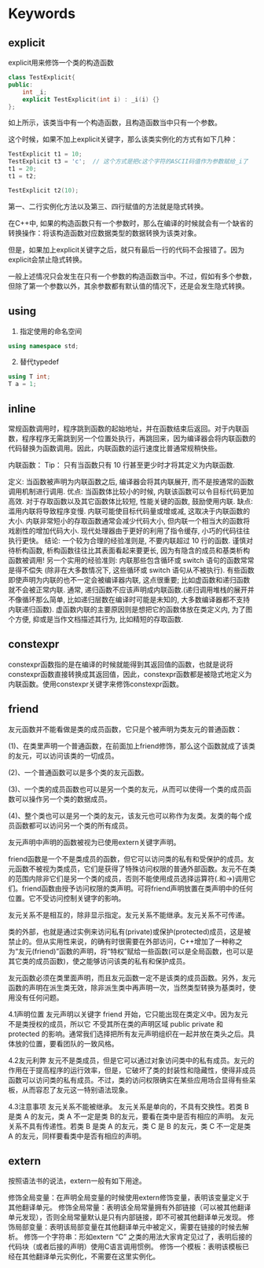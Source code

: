 # Keywords

## explicit

explicit用来修饰一个类的构造函数

```c++
class TestExplicit{
public:
    int _i;
    explicit TestExplicit(int i) : _i(i) {}
};
```

如上所示，该类当中有一个构造函数，且构造函数当中只有一个参数。

这个时候，如果不加上explicit关键字，那么该类实例化的方式有如下几种：

```c++
TestExplicit t1 = 10;
TestExplicit t3 = 'c';	// 这个方式是把c这个字符的ASCII码值作为参数赋给_i了
t1 = 20;
t1 = t2;

TestExplicit t2(10);
```

第一、二行实例化方法以及第三、四行赋值的方法就是隐式转换。

在C++中, 如果的构造函数只有一个参数时，那么在编译的时候就会有一个缺省的转换操作：将该构造函数对应数据类型的数据转换为该类对象。

但是，如果加上explicit关键字之后，就只有最后一行的代码不会报错了。因为explicit会禁止隐式转换。

一般上述情况只会发生在只有一个参数的构造函数当中。不过，假如有多个参数，但除了第一个参数以外，其余参数都有默认值的情况下，还是会发生隐式转换。

## using

1. 指定使用的命名空间

```c++
using namespace std;
```

2. 替代typedef

```c++
using T int;
T a = 1;
```

## inline

常规函数调用时，程序跳到函数的起始地址，并在函数结束后返回。对于内联函数，程序程序无需跳到另一个位置处执行，再跳回来，因为编译器会将内联函数的代码替换为函数调用。因此，内联函数的运行速度比普通常规稍快些。

内联函数：
Tip： 只有当函数只有 10 行甚至更少时才将其定义为内联函数.

定义: 当函数被声明为内联函数之后, 编译器会将其内联展开, 而不是按通常的函数调用机制进行调用.
优点: 当函数体比较小的时候, 内联该函数可以令目标代码更加高效. 对于存取函数以及其它函数体比较短, 性能关键的函数, 鼓励使用内联.
缺点: 滥用内联将导致程序变慢. 内联可能使目标代码量或增或减, 这取决于内联函数的大小. 内联非常短小的存取函数通常会减少代码大小, 但内联一个相当大的函数将戏剧性的增加代码大小. 现代处理器由于更好的利用了指令缓存, 小巧的代码往往执行更快。
结论: 一个较为合理的经验准则是, 不要内联超过 10 行的函数. 谨慎对待析构函数, 析构函数往往比其表面看起来要更长, 因为有隐含的成员和基类析构函数被调用!
另一个实用的经验准则: 内联那些包含循环或 switch 语句的函数常常是得不偿失 (除非在大多数情况下, 这些循环或 switch 语句从不被执行).
有些函数即使声明为内联的也不一定会被编译器内联, 这点很重要; 比如虚函数和递归函数就不会被正常内联. 通常, 递归函数不应该声明成内联函数.(递归调用堆栈的展开并不像循环那么简单, 比如递归层数在编译时可能是未知的, 大多数编译器都不支持内联递归函数). 虚函数内联的主要原因则是想把它的函数体放在类定义内, 为了图个方便, 抑或是当作文档描述其行为, 比如精短的存取函数.

## constexpr

constexpr函数指的是在编译的时候就能得到其返回值的函数，也就是说将constexpr函数直接转换成其返回值，因此，constexpr函数都是被隐式地定义为内联函数。使用constexpr关键字来修饰constexpr函数。

## friend

友元函数并不能看做是类的成员函数，它只是个被声明为类友元的普通函数：

(1)、在类里声明一个普通函数，在前面加上friend修饰，那么这个函数就成了该类的友元，可以访问该类的一切成员。

(2)、一个普通函数可以是多个类的友元函数。

(3)、一个类的成员函数也可以是另一个类的友元，从而可以使得一个类的成员函数可以操作另一个类的数据成员。

(4)、整个类也可以是另一个类的友元，该友元也可以称作为友类。友类的每个成员函数都可以访问另一个类的所有成员。

友元声明中声明的函数被视为已使用extern关键字声明。

friend函数是一个不是类成员的函数，但它可以访问类的私有和受保护的成员。友元函数不被视为类成员，它们是获得了特殊访问权限的普通外部函数。友元不在类的范围内除非它们是另一个类的成员，否则不能使用成员选择运算符(.和->)调用它们。friend函数由授予访问权限的类声明。可将friend声明放置在类声明中的任何位置。它不受访问控制关键字的影响。

友元关系不是相互的，除非显示指定。友元关系不能继承。友元关系不可传递。

类的外部，也就是通过实例来访问私有(private)或保护(protected)成员，这是被禁止的。但从实用性来说，的确有时很需要在外部访问，C++增加了一种称之为“友元(friend)”函数的声明，将“特权”赋给一些函数(可以是全局函数，也可以是其它类的成员函数)，使之能够访问该类的私有和保护成员。

友元函数必须在类里面声明，而且友元函数一定不是该类的成员函数。另外，友元函数的声明在派生类无效，除非派生类中再声明一次，当然类型转换为基类时，使用没有任何问题。

4.1声明位置
              友元声明以关键字 friend 开始，它只能出现在类定义中。因为友元 不是类授权的成员，所以它 不受其所在类的声明区域 public private 和 protected 的影响。通常我们选择把所有友元声明组织在一起并放在类头之后。具体放的位置，要看团队的一致风格。

4.2友元利弊
             友元不是类成员，但是它可以通过对象访问类中的私有成员。友元的作用在于提高程序的运行效率，但是，它破坏了类的封装性和隐藏性，使得非成员函数可以访问类的私有成员。不过，类的访问权限确实在某些应用场合显得有些呆板，从而容忍了友元这一特别语法现象。

4.3注意事项
友元关系不能被继承。
友元关系是单向的，不具有交换性。若类 B 是类 A 的友元，类 A 不一定是类 B的友元，要看在类中是否有相应的声明。
友元关系不具有传递性。若类 B 是类 A 的友元，类 C 是 B 的友元，类 C 不一定是类 A 的友元，同样要看类中是否有相应的声明。

## extern

按照语法书的说法，extern一般有如下用途。

修饰全局变量：在声明全局变量的时候使用extern修饰变量，表明该变量定义于其他翻译单元。
修饰全局常量：表明该全局常量拥有外部链接（可以被其他翻译单元发现），否则全局常量默认是只有内部链接，即不可被其他翻译单元发现。
修饰局部变量：表明该局部变量在其他翻译单元中被定义，需要在链接的时候去解析。
修饰一个字符串：形如extern “C” 之类的用法大家肯定见过了，表明后接的代码块（或者后接的声明）使用C语言调用惯例。
修饰一个模板：表明该模板已经在其他翻译单元实例化，不需要在这里实例化。